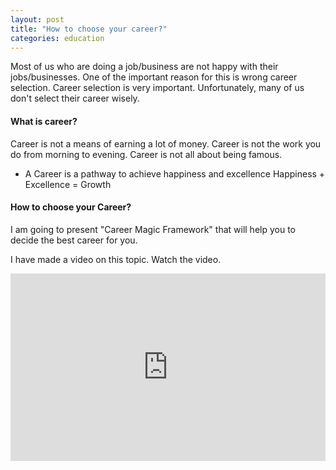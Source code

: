 ```yaml
---
layout: post
title: "How to choose your career?"
categories: education
---
```


Most of us who are doing a job/business are not happy with their jobs/businesses. One of the important reason for this is wrong career selection. Career selection is very important. Unfortunately, many of us don't select their career wisely. 

#### What is career? 

Career is not a means of earning a lot of money.
Career is not the work you do from morning to evening.
Career is not all about being famous.

- A Career is a pathway to achieve happiness and excellence
Happiness + Excellence = Growth

#### How to choose your Career?

I am going to present "Career Magic Framework" that will help you to decide the best career for you.

I have made a video on this topic. Watch the video.

<iframe width="100%" height="300px" 
src="https://www.youtube.com/embed/zCve1DTnr10" 
frameborder="0" 
allow="accelerometer; autoplay; encrypted-media; gyroscope; picture-in-picture" 
allowfullscreen></iframe>